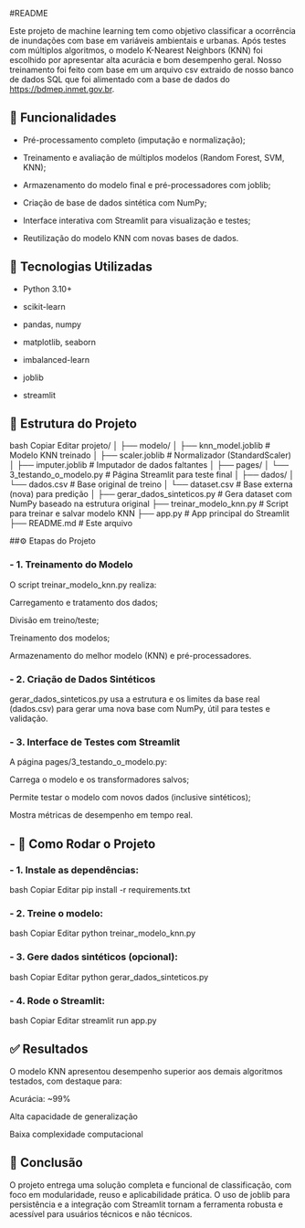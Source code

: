 #README

Este projeto de machine learning tem como objetivo classificar a ocorrência de inundações com base em variáveis ambientais e urbanas. Após testes com múltiplos algoritmos, o modelo K-Nearest Neighbors (KNN) foi escolhido por apresentar alta acurácia e bom desempenho geral.
Nosso treinamento foi feito com base em um arquivo csv extraido de nosso banco de dados SQL que foi alimentado com a base de dados do https://bdmep.inmet.gov.br.

## 📌 Funcionalidades
- Pré-processamento completo (imputação e normalização);

- Treinamento e avaliação de múltiplos modelos (Random Forest, SVM, KNN);

- Armazenamento do modelo final e pré-processadores com joblib;

- Criação de base de dados sintética com NumPy;

- Interface interativa com Streamlit para visualização e testes;

- Reutilização do modelo KNN com novas bases de dados.

## 🚀 Tecnologias Utilizadas
- Python 3.10+

- scikit-learn

- pandas, numpy

- matplotlib, seaborn

- imbalanced-learn

- joblib

- streamlit

## 📁 Estrutura do Projeto
bash
Copiar
Editar
projeto/
│
├── modelo/
│   ├── knn_model.joblib        # Modelo KNN treinado
│   ├── scaler.joblib           # Normalizador (StandardScaler)
│   ├── imputer.joblib          # Imputador de dados faltantes
│
├── pages/
│   └── 3_testando_o_modelo.py  # Página Streamlit para teste final
│
├── dados/
│   └── dados.csv               # Base original de treino
│   └── dataset.csv             # Base externa (nova) para predição
│
├── gerar_dados_sinteticos.py   # Gera dataset com NumPy baseado na estrutura original
├── treinar_modelo_knn.py       # Script para treinar e salvar modelo KNN
├── app.py                      # App principal do Streamlit
├── README.md                   # Este arquivo

##⚙️ Etapas do Projeto
### - 1. Treinamento do Modelo
O script treinar_modelo_knn.py realiza:

Carregamento e tratamento dos dados;

Divisão em treino/teste;

Treinamento dos modelos;

Armazenamento do melhor modelo (KNN) e pré-processadores.

### - 2. Criação de Dados Sintéticos
gerar_dados_sinteticos.py usa a estrutura e os limites da base real (dados.csv) para gerar uma nova base com NumPy, útil para testes e validação.

### - 3. Interface de Testes com Streamlit
A página pages/3_testando_o_modelo.py:

Carrega o modelo e os transformadores salvos;

Permite testar o modelo com novos dados (inclusive sintéticos);

Mostra métricas de desempenho em tempo real.

## - 🧠 Como Rodar o Projeto
### - 1. Instale as dependências:
bash
Copiar
Editar
pip install -r requirements.txt
### - 2. Treine o modelo:
bash
Copiar
Editar
python treinar_modelo_knn.py
### - 3. Gere dados sintéticos (opcional):
bash
Copiar
Editar
python gerar_dados_sinteticos.py
### - 4. Rode o Streamlit:
bash
Copiar
Editar
streamlit run app.py
## ✅ Resultados
O modelo KNN apresentou desempenho superior aos demais algoritmos testados, com destaque para:

Acurácia: ~99%

Alta capacidade de generalização

Baixa complexidade computacional

## 📌 Conclusão
O projeto entrega uma solução completa e funcional de classificação, com foco em modularidade, reuso e aplicabilidade prática. O uso de joblib para persistência e a integração com Streamlit tornam a ferramenta robusta e acessível para usuários técnicos e não técnicos.

